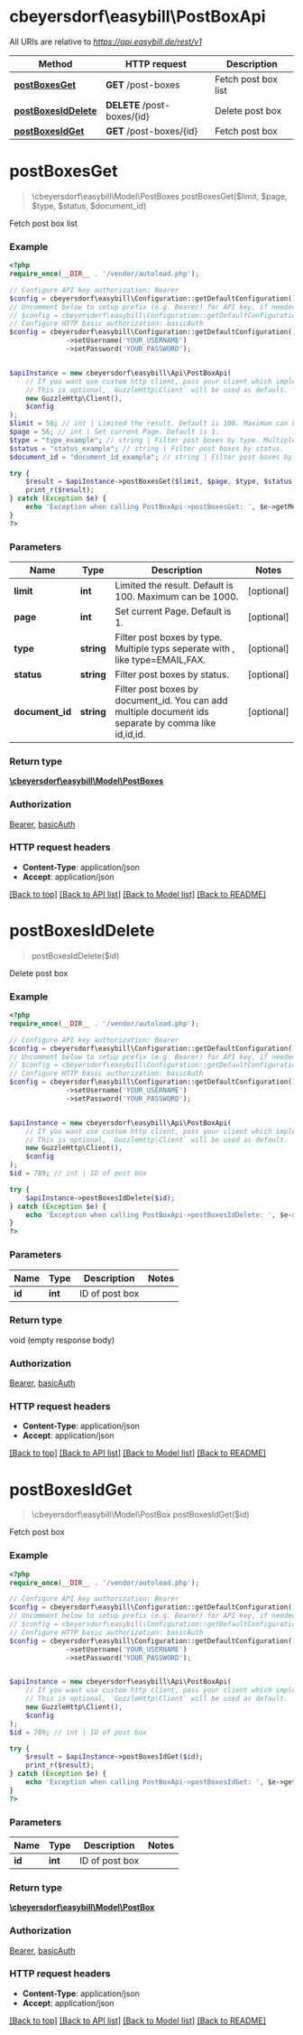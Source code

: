 # cbeyersdorf\easybill\PostBoxApi

All URIs are relative to *https://api.easybill.de/rest/v1*

Method | HTTP request | Description
------------- | ------------- | -------------
[**postBoxesGet**](PostBoxApi.md#postBoxesGet) | **GET** /post-boxes | Fetch post box list
[**postBoxesIdDelete**](PostBoxApi.md#postBoxesIdDelete) | **DELETE** /post-boxes/{id} | Delete post box
[**postBoxesIdGet**](PostBoxApi.md#postBoxesIdGet) | **GET** /post-boxes/{id} | Fetch post box


# **postBoxesGet**
> \cbeyersdorf\easybill\Model\PostBoxes postBoxesGet($limit, $page, $type, $status, $document_id)

Fetch post box list

### Example
```php
<?php
require_once(__DIR__ . '/vendor/autoload.php');

// Configure API key authorization: Bearer
$config = cbeyersdorf\easybill\Configuration::getDefaultConfiguration()->setApiKey('Authorization', 'YOUR_API_KEY');
// Uncomment below to setup prefix (e.g. Bearer) for API key, if needed
// $config = cbeyersdorf\easybill\Configuration::getDefaultConfiguration()->setApiKeyPrefix('Authorization', 'Bearer');
// Configure HTTP basic authorization: basicAuth
$config = cbeyersdorf\easybill\Configuration::getDefaultConfiguration()
              ->setUsername('YOUR_USERNAME')
              ->setPassword('YOUR_PASSWORD');


$apiInstance = new cbeyersdorf\easybill\Api\PostBoxApi(
    // If you want use custom http client, pass your client which implements `GuzzleHttp\ClientInterface`.
    // This is optional, `GuzzleHttp\Client` will be used as default.
    new GuzzleHttp\Client(),
    $config
);
$limit = 56; // int | Limited the result. Default is 100. Maximum can be 1000.
$page = 56; // int | Set current Page. Default is 1.
$type = "type_example"; // string | Filter post boxes by type. Multiple typs seperate with , like type=EMAIL,FAX.
$status = "status_example"; // string | Filter post boxes by status.
$document_id = "document_id_example"; // string | Filter post boxes by document_id. You can add multiple document ids separate by comma like id,id,id.

try {
    $result = $apiInstance->postBoxesGet($limit, $page, $type, $status, $document_id);
    print_r($result);
} catch (Exception $e) {
    echo 'Exception when calling PostBoxApi->postBoxesGet: ', $e->getMessage(), PHP_EOL;
}
?>
```

### Parameters

Name | Type | Description  | Notes
------------- | ------------- | ------------- | -------------
 **limit** | **int**| Limited the result. Default is 100. Maximum can be 1000. | [optional]
 **page** | **int**| Set current Page. Default is 1. | [optional]
 **type** | **string**| Filter post boxes by type. Multiple typs seperate with , like type&#x3D;EMAIL,FAX. | [optional]
 **status** | **string**| Filter post boxes by status. | [optional]
 **document_id** | **string**| Filter post boxes by document_id. You can add multiple document ids separate by comma like id,id,id. | [optional]

### Return type

[**\cbeyersdorf\easybill\Model\PostBoxes**](../Model/PostBoxes.md)

### Authorization

[Bearer](../../README.md#Bearer), [basicAuth](../../README.md#basicAuth)

### HTTP request headers

 - **Content-Type**: application/json
 - **Accept**: application/json

[[Back to top]](#) [[Back to API list]](../../README.md#documentation-for-api-endpoints) [[Back to Model list]](../../README.md#documentation-for-models) [[Back to README]](../../README.md)

# **postBoxesIdDelete**
> postBoxesIdDelete($id)

Delete post box

### Example
```php
<?php
require_once(__DIR__ . '/vendor/autoload.php');

// Configure API key authorization: Bearer
$config = cbeyersdorf\easybill\Configuration::getDefaultConfiguration()->setApiKey('Authorization', 'YOUR_API_KEY');
// Uncomment below to setup prefix (e.g. Bearer) for API key, if needed
// $config = cbeyersdorf\easybill\Configuration::getDefaultConfiguration()->setApiKeyPrefix('Authorization', 'Bearer');
// Configure HTTP basic authorization: basicAuth
$config = cbeyersdorf\easybill\Configuration::getDefaultConfiguration()
              ->setUsername('YOUR_USERNAME')
              ->setPassword('YOUR_PASSWORD');


$apiInstance = new cbeyersdorf\easybill\Api\PostBoxApi(
    // If you want use custom http client, pass your client which implements `GuzzleHttp\ClientInterface`.
    // This is optional, `GuzzleHttp\Client` will be used as default.
    new GuzzleHttp\Client(),
    $config
);
$id = 789; // int | ID of post box

try {
    $apiInstance->postBoxesIdDelete($id);
} catch (Exception $e) {
    echo 'Exception when calling PostBoxApi->postBoxesIdDelete: ', $e->getMessage(), PHP_EOL;
}
?>
```

### Parameters

Name | Type | Description  | Notes
------------- | ------------- | ------------- | -------------
 **id** | **int**| ID of post box |

### Return type

void (empty response body)

### Authorization

[Bearer](../../README.md#Bearer), [basicAuth](../../README.md#basicAuth)

### HTTP request headers

 - **Content-Type**: application/json
 - **Accept**: application/json

[[Back to top]](#) [[Back to API list]](../../README.md#documentation-for-api-endpoints) [[Back to Model list]](../../README.md#documentation-for-models) [[Back to README]](../../README.md)

# **postBoxesIdGet**
> \cbeyersdorf\easybill\Model\PostBox postBoxesIdGet($id)

Fetch post box

### Example
```php
<?php
require_once(__DIR__ . '/vendor/autoload.php');

// Configure API key authorization: Bearer
$config = cbeyersdorf\easybill\Configuration::getDefaultConfiguration()->setApiKey('Authorization', 'YOUR_API_KEY');
// Uncomment below to setup prefix (e.g. Bearer) for API key, if needed
// $config = cbeyersdorf\easybill\Configuration::getDefaultConfiguration()->setApiKeyPrefix('Authorization', 'Bearer');
// Configure HTTP basic authorization: basicAuth
$config = cbeyersdorf\easybill\Configuration::getDefaultConfiguration()
              ->setUsername('YOUR_USERNAME')
              ->setPassword('YOUR_PASSWORD');


$apiInstance = new cbeyersdorf\easybill\Api\PostBoxApi(
    // If you want use custom http client, pass your client which implements `GuzzleHttp\ClientInterface`.
    // This is optional, `GuzzleHttp\Client` will be used as default.
    new GuzzleHttp\Client(),
    $config
);
$id = 789; // int | ID of post box

try {
    $result = $apiInstance->postBoxesIdGet($id);
    print_r($result);
} catch (Exception $e) {
    echo 'Exception when calling PostBoxApi->postBoxesIdGet: ', $e->getMessage(), PHP_EOL;
}
?>
```

### Parameters

Name | Type | Description  | Notes
------------- | ------------- | ------------- | -------------
 **id** | **int**| ID of post box |

### Return type

[**\cbeyersdorf\easybill\Model\PostBox**](../Model/PostBox.md)

### Authorization

[Bearer](../../README.md#Bearer), [basicAuth](../../README.md#basicAuth)

### HTTP request headers

 - **Content-Type**: application/json
 - **Accept**: application/json

[[Back to top]](#) [[Back to API list]](../../README.md#documentation-for-api-endpoints) [[Back to Model list]](../../README.md#documentation-for-models) [[Back to README]](../../README.md)

